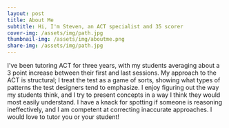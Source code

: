 ```yaml
---
layout: post
title: About Me
subtitle: Hi, I'm Steven, an ACT specialist and 35 scorer
cover-img: /assets/img/path.jpg
thumbnail-img: /assets/img/aboutme.png
share-img: /assets/img/path.jpg
---
```


I've been tutoring ACT for three years, with my students averaging about a 3 point increase between their first and last sessions. My approach to the ACT is structural; I treat the test as a game of sorts, showing what types of patterns the test designers tend to emphasize. I enjoy figuring out the way my students think, and I try to present concepts in a way I think they would most easily understand. I have a knack for spotting if someone is reasoning ineffectively, and I am competent at correcting inaccurate approaches. I would love to tutor you or your student!
